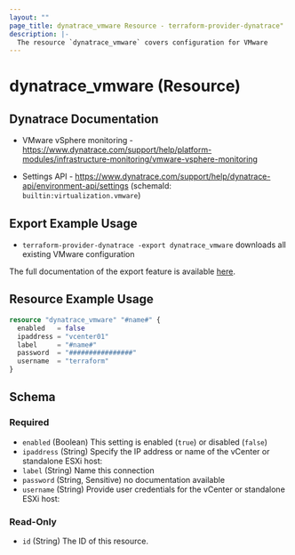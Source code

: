 ```yaml
---
layout: ""
page_title: dynatrace_vmware Resource - terraform-provider-dynatrace"
description: |-
  The resource `dynatrace_vmware` covers configuration for VMware
---
```


# dynatrace_vmware (Resource)

## Dynatrace Documentation

- VMware vSphere monitoring - https://www.dynatrace.com/support/help/platform-modules/infrastructure-monitoring/vmware-vsphere-monitoring

- Settings API - https://www.dynatrace.com/support/help/dynatrace-api/environment-api/settings (schemaId: `builtin:virtualization.vmware`)

## Export Example Usage

- `terraform-provider-dynatrace -export dynatrace_vmware` downloads all existing VMware configuration

The full documentation of the export feature is available [here](https://registry.terraform.io/providers/dynatrace-oss/dynatrace/latest/docs/guides/export-v2).

## Resource Example Usage

```terraform
resource "dynatrace_vmware" "#name#" {
  enabled   = false
  ipaddress = "vcenter01"
  label     = "#name#"
  password  = "################"
  username  = "terraform"
}
```

<!-- schema generated by tfplugindocs -->
## Schema

### Required

- `enabled` (Boolean) This setting is enabled (`true`) or disabled (`false`)
- `ipaddress` (String) Specify the IP address or name of the vCenter or standalone ESXi host:
- `label` (String) Name this connection
- `password` (String, Sensitive) no documentation available
- `username` (String) Provide user credentials for the vCenter or standalone ESXi host:

### Read-Only

- `id` (String) The ID of this resource.
 